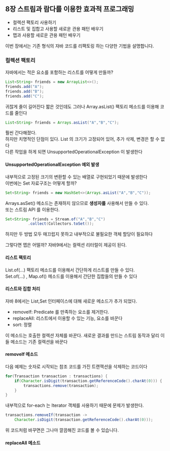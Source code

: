 ## 8장 스트림과 람다를 이용한 효과적 프로그래밍
- 컬렉션 팩토리 사용하기
- 리스트 및 집합고 사용할 새로운 관용 패턴 배우기
- 맵과 사용할 새로운 관용 패턴 배우기

이번 장에서는 기존 형식의 자바 코드를 리팩토링 하는 다양한 기법을 설명합니다.

### 컬렉션 팩토리
자바에서는 적은 요소를 포함하는 리스트를 어떻게 만들까?
```java
List<String> friends = new ArrayList<>();
friends.add("A");
friends.add("B");
friends.add("C");
```

귀찮게 줄이 길어진다 짧은 것인데도 그러나 Array.asList() 팩토리 메소드를 이용해 코드를 줄인다
```java
List<String> friends = Arrays.asList("A","B","C");
```

훨씬 간다해졌다. <br>
하지만 치명적인 단점이 있다. List 의 크기가 고정되어 있어, 추가 삭제, 변경은 할 수 없다 <br>
다른 작업을 하게 되면 UnsupportedOperationalException 이 발생한다
#### UnsupportedOperationalException 예외 발생
내부적으로 고정된 크기의 변환할 수 있는 배열로 구현되었기 때문에 발생한다 <br>
이번에는 Set 자료구조는 어떻게 할까? 
```java
Set<String> friends = new HashSet<>(Arrays.asList("A","B","C"));
```

Arrays.asSet() 메소드는 존재하지 않으므로 **생성자를** 사용해서 만들 수 있다. <br>
또는 스트림 API 를 이용한다.
```java
Set<String> friends = Stream.of("A","B","C")
          .collect(Collectors.toSet());
```

하지만 두 방법 모두 매끄럽지 못하고 내부적으로 불필요한 객체 할당이 필요하다 <br>

그렇다면 맵은 어떨까? 자바9에서는 컬렉션 리터럴이 제공이 된다.
#### 리스트 팩토리
List.of(...) 팩토리 메소드를 이용해서 간단하게 리스트를 만들 수 있다.  <br>
Set.of(...) , Map.of() 메소드를 이용해서 간단한 집합들의 만들 수 있다 

#### 리스트와 집합 처리
자바 8에서는 List,Set 인터페이스에 대해 새로운 메소드가 추가 되었다.
- removeIf: Predicate 를 만족하는 요소를 제거한다.
- replaceAll: 리스트에서 이용할 수 있는 기능, 요소를 바꾼다
- sort: 정렬

이 메소드는 호출한 컬렉션 자체를 바꾼다. 새로운 결과를 만드는 스트림 동작과 달리 이들 메소드는 기존 컬렉션을 바꾼다 <br>

#### removeIf 메소드
다음 예제는 숫자로 시작되는 참조 코드를 가진 트랜잭션을 삭제하는 코드이다
```java
for(Transaction transaction : transactions) {
	if(Character.isDigit(transaction.getReferenceCode().charAt(0))) {
        transactions.remove(transaction);
    }
}
```

내부적으로 for-each 는 Iterator 객체를 사용하기 때문에 문제가 발생한다. 

```java
transactions.removeIf(transaction -> 
    Character.isDigit(transaction.getReferenceCode().charAt(0)));
```

위 코드처럼 바꾸면은 그나마 깔끔해진 코드를 볼 수 있습니다.

#### replaceAll 메소드

























































































































